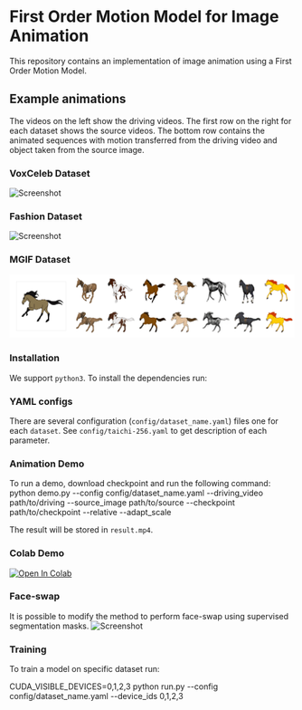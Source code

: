 # First Order Motion Model for Image Animation

This repository contains an implementation of image animation using a First Order Motion Model.

## Example animations

The videos on the left show the driving videos. The first row on the right for each dataset shows the source videos. The bottom row contains the animated sequences with motion transferred from the driving video and object taken from the source image.

### VoxCeleb Dataset
![Screenshot](sup-mat/vox-teaser.gif)
### Fashion Dataset
![Screenshot](sup-mat/fashion-teaser.gif)
### MGIF Dataset
![Screenshot](sup-mat/mgif-teaser.gif)

### Installation

We support ```python3```. To install the dependencies run:

### YAML configs

There are several configuration (```config/dataset_name.yaml```) files one for each `dataset`. See ```config/taichi-256.yaml``` to get description of each parameter.


### Animation Demo
To run a demo, download checkpoint and run the following command:
python demo.py --config config/dataset_name.yaml --driving_video path/to/driving --source_image path/to/source --checkpoint path/to/checkpoint --relative --adapt_scale

The result will be stored in ```result.mp4```.


### Colab Demo 

[![Open In Colab](https://colab.research.google.com/assets/colab-badge.svg)](https://colab.research.google.com/github/Anshulsm12/first-order-model/blob/master/demo.ipynb)

### Face-swap
It is possible to modify the method to perform face-swap using supervised segmentation masks.
![Screenshot](sup-mat/face-swap.gif)

### Training

To train a model on specific dataset run:

CUDA_VISIBLE_DEVICES=0,1,2,3 python run.py --config config/dataset_name.yaml --device_ids 0,1,2,3
